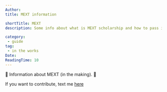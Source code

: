 ```yaml
---
Author:
title: MEXT information

shortTitle: MEXT
description: Some info about what is MEXT scholarship and how to pass it.

category: 
 - guide
tag:
 - in the works
Date: 
ReadingTime: 10
---
```

🚧 Information about MEXT (in the making). 🚧

If you want to contribute, text me [here](https://t.me/kotowari)

